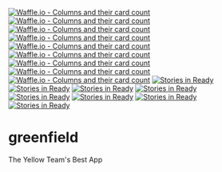 [![Waffle.io - Columns and their card count](https://badge.waffle.io/ShSukkar/GreenField.png?columns=all)](https://waffle.io/ShSukkar/GreenField?utm_source=badge)
[![Waffle.io - Columns and their card count](https://badge.waffle.io/ShSukkar/GreenField.png?columns=all)](https://waffle.io/ShSukkar/GreenField?utm_source=badge)
[![Waffle.io - Columns and their card count](https://badge.waffle.io/ShSukkar/GreenField.png?columns=all)](https://waffle.io/ShSukkar/GreenField?utm_source=badge)
[![Waffle.io - Columns and their card count](https://badge.waffle.io/ShSukkar/GreenField.png?columns=all)](https://waffle.io/ShSukkar/GreenField?utm_source=badge)
[![Waffle.io - Columns and their card count](https://badge.waffle.io/ShSukkar/GreenField.png?columns=all)](https://waffle.io/ShSukkar/GreenField?utm_source=badge)
[![Waffle.io - Columns and their card count](https://badge.waffle.io/ShSukkar/GreenField.png?columns=all)](https://waffle.io/ShSukkar/GreenField?utm_source=badge)
[![Waffle.io - Columns and their card count](https://badge.waffle.io/ShSukkar/GreenField.png?columns=all)](https://waffle.io/ShSukkar/GreenField?utm_source=badge)
[![Waffle.io - Columns and their card count](https://badge.waffle.io/ShSukkar/GreenField.png?columns=all)](https://waffle.io/ShSukkar/GreenField?utm_source=badge)
[![Waffle.io - Columns and their card count](https://badge.waffle.io/ShSukkar/GreenField.png?columns=all)](https://waffle.io/ShSukkar/GreenField?utm_source=badge)
[![Stories in Ready](https://badge.waffle.io/team-piranha/greenfield.png?label=ready&title=Ready)](https://waffle.io/team-piranha/greenfield)
[![Stories in Ready](https://badge.waffle.io/Project-Ganymede/Greenfield.png?label=ready&title=Ready)](https://waffle.io/Project-Ganymede/Greenfield)
[![Stories in Ready](https://badge.waffle.io/Project-Ganymede/Greenfield.png?label=ready&title=Ready)](https://waffle.io/Project-Ganymede/Greenfield)
[![Stories in Ready](https://badge.waffle.io/hypnotoads/greenfield.png?label=ready&title=Ready)](https://waffle.io/hypnotoads/greenfield)
[![Stories in Ready](https://badge.waffle.io/hypnotoads/greenfield.png?label=ready&title=Ready)](https://waffle.io/hypnotoads/greenfield)
[![Stories in Ready](https://badge.waffle.io/hrr18-captain-planet/greenfield.png?label=ready&title=Ready)](https://waffle.io/hrr18-captain-planet/greenfield)
[![Stories in Ready](https://badge.waffle.io/hrr18-captain-planet/greenfield.png?label=ready&title=Ready)](https://waffle.io/hrr18-captain-planet/greenfield)
[![Stories in Ready](https://badge.waffle.io/bananasbabay/greenfield.png?label=ready&title=Ready)](https://waffle.io/bananasbabay/greenfield)
# greenfield
The Yellow Team's Best App
